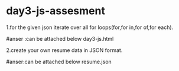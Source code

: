 # day3-js-assesment
1.for the given json iterate over all for loops(for,for in,for of,for each).

#anser :can be attached below day3-js.html

2.create your own resume data in JSON format.

#anser:can be attached below resume.json
